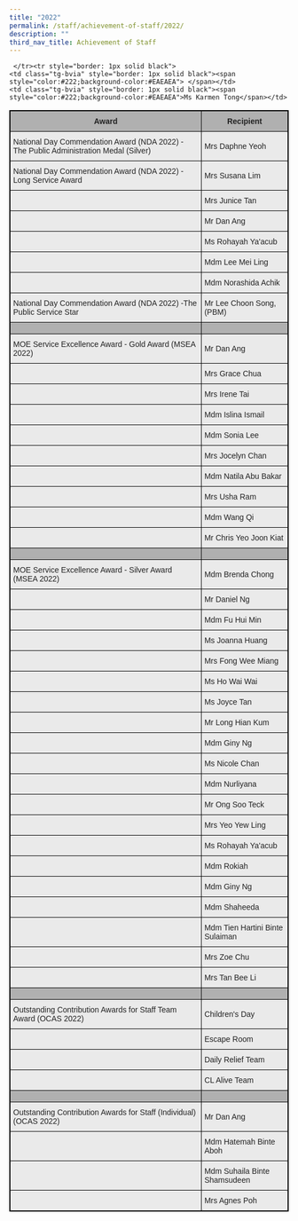 ```yaml
---
title: "2022"
permalink: /staff/achievement-of-staff/2022/
description: ""
third_nav_title: Achievement of Staff
---
```

<style type="text/css">
.tg  {border-collapse:collapse;border-spacing:0;}
.tg td{border-color:black;border-style:solid;border-width:1px;font-family:Arial, sans-serif;font-size:14px;
  overflow:hidden;padding:10px 5px;word-break:normal;}
.tg th{border-color:black;border-style:solid;border-width:1px;font-family:Arial, sans-serif;font-size:14px;
  font-weight:normal;overflow:hidden;padding:10px 5px;word-break:normal;}
.tg .tg-dwlh{background-color:#B0B0B0;color:#222;font-weight:bold;text-align:center;vertical-align:middle}
.tg .tg-bvia{background-color:#EAEAEA;color:#222;text-align:left;vertical-align:middle}
.tg .tg-pll1{background-color:#B0B0B0;color:#222;font-weight:bold;text-align:center;vertical-align:top}
</style>
<table class="tg" style="border: 1px solid black">
<thead>
  <tr>
    <th class="tg-dwlh" style="border: 1px solid black"><span style="color:#222;background-color:#B0B0B0">Award</span></th>
    <th class="tg-dwlh" style="border: 1px solid black"><span style="color:#222;background-color:#B0B0B0">Recipient</span><br></th>
  </tr>
</thead>
<tbody>
  <tr style="border: 1px solid black">
    <td class="tg-bvia" style="border: 1px solid black"><span style="color:#222;background-color:#EAEAEA">National Day Commendation Award (NDA 2022) - The Public Administration Medal (Silver) </span><br></td>
    <td class="tg-bvia" style="border: 1px solid black"><span style="color:#222;background-color:#EAEAEA">Mrs Daphne Yeoh</span><br></td>
		</tr><tr style="border: 1px solid black">
    <td class="tg-bvia" style="border: 1px solid black"><span style="color:#222;background-color:#EAEAEA">National Day Commendation Award (NDA 2022) - Long Service Award </span><br></td>
    <td class="tg-bvia" style="border: 1px solid black"><span style="color:#222;background-color:#EAEAEA">Mrs Susana Lim</span><br></td>
				</tr><tr style="border: 1px solid black">
    <td class="tg-bvia" style="border: 1px solid black"><span style="color:#222;background-color:#EAEAEA"></span><br></td>
    <td class="tg-bvia" style="border: 1px solid black"><span style="color:#222;background-color:#EAEAEA">Mrs Junice Tan</span><br></td>
						</tr><tr style="border: 1px solid black">
    <td class="tg-bvia" style="border: 1px solid black"><span style="color:#222;background-color:#EAEAEA"> </span><br></td>
    <td class="tg-bvia" style="border: 1px solid black"><span style="color:#222;background-color:#EAEAEA">Mr Dan Ang</span><br></td>
								</tr><tr style="border: 1px solid black">
    <td class="tg-bvia" style="border: 1px solid black"><span style="color:#222;background-color:#EAEAEA"></span><br></td>
    <td class="tg-bvia" style="border: 1px solid black"><span style="color:#222;background-color:#EAEAEA">Ms Rohayah Ya'acub</span><br></td>
										</tr><tr style="border: 1px solid black">
    <td class="tg-bvia" style="border: 1px solid black"><span style="color:#222;background-color:#EAEAEA"></span><br></td>
    <td class="tg-bvia" style="border: 1px solid black"><span style="color:#222;background-color:#EAEAEA">Mdm Lee Mei Ling</span><br></td>
												</tr><tr style="border: 1px solid black">
    <td class="tg-bvia" style="border: 1px solid black"><span style="color:#222;background-color:#EAEAEA"></span><br></td>
    <td class="tg-bvia" style="border: 1px solid black"><span style="color:#222;background-color:#EAEAEA">Mdm Norashida Achik</span><br></td>
														</tr><tr style="border: 1px solid black">
    <td class="tg-bvia" style="border: 1px solid black"><span style="color:#222;background-color:#EAEAEA">National Day Commendation Award (NDA 2022) -The Public Service Star  </span><br></td>
    <td class="tg-bvia" style="border: 1px solid black"><span style="color:#222;background-color:#EAEAEA">Mr Lee Choon Song, (PBM)</span><br></td>
		 
			 
  </tr>
  
  <tr>
    <td class="tg-dwlh" style="border: 1px solid black"><span style="color:#222;background-color:#B0B0B0"> </span></td>
    <td class="tg-dwlh" style="border: 1px solid black"><span style="color:#222;background-color:#B0B0B0"> </span></td>
  </tr>
  <tr style="border: 1px solid black">
    <td class="tg-bvia" style="border: 1px solid black"><span style="color:#222;background-color:#EAEAEA"> MOE Service Excellence Award - Gold Award (MSEA 2022)</span></td>
    <td class="tg-bvia" style="border: 1px solid black"><span style="color:#222;background-color:#EAEAEA">Mr Dan Ang</span></td>
  </tr>
  <tr style="border: 1px solid black">
    <td class="tg-bvia" style="border: 1px solid black"><span style="color:#222;background-color:#EAEAEA"> </span></td>
    <td class="tg-bvia" style="border: 1px solid black"><span style="color:#222;background-color:#EAEAEA">Mrs Grace Chua</span></td>
	 </tr><tr style="border: 1px solid black">
    <td class="tg-bvia" style="border: 1px solid black"><span style="color:#222;background-color:#EAEAEA"> </span></td>
    <td class="tg-bvia" style="border: 1px solid black"><span style="color:#222;background-color:#EAEAEA">Mrs Irene Tai</span></td>
  </tr>
	 <tr style="border: 1px solid black">
    <td class="tg-bvia" style="border: 1px solid black"><span style="color:#222;background-color:#EAEAEA"> </span></td>
    <td class="tg-bvia" style="border: 1px solid black"><span style="color:#222;background-color:#EAEAEA">Mdm Islina Ismail</span></td>
  </tr>
	 <tr style="border: 1px solid black">
    <td class="tg-bvia" style="border: 1px solid black"><span style="color:#222;background-color:#EAEAEA"> </span></td>
    <td class="tg-bvia" style="border: 1px solid black"><span style="color:#222;background-color:#EAEAEA">Mdm Sonia Lee</span></td>
  </tr>
	 <tr style="border: 1px solid black">
    <td class="tg-bvia" style="border: 1px solid black"><span style="color:#222;background-color:#EAEAEA"> </span></td>
    <td class="tg-bvia" style="border: 1px solid black"><span style="color:#222;background-color:#EAEAEA">Mrs Jocelyn Chan</span></td>
  </tr>
	 <tr style="border: 1px solid black">
    <td class="tg-bvia" style="border: 1px solid black"><span style="color:#222;background-color:#EAEAEA"> </span></td>
    <td class="tg-bvia" style="border: 1px solid black"><span style="color:#222;background-color:#EAEAEA">Mdm Natila Abu Bakar</span></td>

	 </tr><tr style="border: 1px solid black">
    <td class="tg-bvia" style="border: 1px solid black"><span style="color:#222;background-color:#EAEAEA"> </span></td>
    <td class="tg-bvia" style="border: 1px solid black"><span style="color:#222;background-color:#EAEAEA">Ms Karmen Tong</span></td>
  </tr>
	 <tr style="border: 1px solid black">
    <td class="tg-bvia" style="border: 1px solid black"><span style="color:#222;background-color:#EAEAEA"> </span></td>
    <td class="tg-bvia" style="border: 1px solid black"><span style="color:#222;background-color:#EAEAEA">Mrs Usha Ram</span></td>
  </tr>
		 <tr style="border: 1px solid black">
    <td class="tg-bvia" style="border: 1px solid black"><span style="color:#222;background-color:#EAEAEA"> </span></td>
    <td class="tg-bvia" style="border: 1px solid black"><span style="color:#222;background-color:#EAEAEA">Mdm Wang Qi</span></td>
  </tr>
		 <tr style="border: 1px solid black">
    <td class="tg-bvia" style="border: 1px solid black"><span style="color:#222;background-color:#EAEAEA"> </span></td>
    <td class="tg-bvia" style="border: 1px solid black"><span style="color:#222;background-color:#EAEAEA">Mr Chris Yeo Joon Kiat</span></td>
  </tr>
  
  <tr style="border: 1px solid black">
    <td class="tg-dwlh" style="border: 1px solid black"><span style="color:#222;background-color:#B0B0B0"> </span></td>
    <td class="tg-dwlh" style="border: 1px solid black"><span style="color:#222;background-color:#B0B0B0"> </span></td>
  </tr>
  <tr style="border: 1px solid black">
    <td class="tg-bvia" style="border: 1px solid black"><span style="color:#222;background-color:#EAEAEA"> MOE Service Excellence Award  - Silver Award (MSEA 2022)</span></td>
    <td class="tg-bvia" style="border: 1px solid black"><span style="color:#222;background-color:#EAEAEA">Mdm Brenda Chong</span></td>
  </tr>
  <tr style="border: 1px solid black">
    <td class="tg-bvia" style="border: 1px solid black"><span style="color:#222;background-color:#EAEAEA"> </span></td>
    <td class="tg-bvia" style="border: 1px solid black"><span style="color:#222;background-color:#EAEAEA">Mr Daniel Ng</span><br></td>
  </tr>
  <tr style="border: 1px solid black">
    <td class="tg-bvia" style="border: 1px solid black"><span style="color:#222;background-color:#EAEAEA"> </span></td>
    <td class="tg-bvia" style="border: 1px solid black"><span style="color:#222;background-color:#EAEAEA">Mdm Fu Hui Min</span><br></td>
  </tr>
  <tr style="border: 1px solid black">
    <td class="tg-bvia" style="border: 1px solid black"><span style="color:#222;background-color:#EAEAEA"> </span></td>
    <td class="tg-bvia" style="border: 1px solid black"><span style="color:#222;background-color:#EAEAEA">Ms Joanna Huang</span></td>
  </tr>
  <tr style="border: 1px solid black">
    <td class="tg-bvia" style="border: 1px solid black"><span style="color:#222;background-color:#EAEAEA"> </span></td>
    <td class="tg-bvia" style="border: 1px solid black"><span style="color:#222;background-color:#EAEAEA">Mrs Fong Wee Miang</span><br></td>
  </tr>
  <tr style="border: 1px solid black">
    <td class="tg-bvia" style="border: 1px solid black"><span style="color:#222;background-color:#EAEAEA"> </span></td>
    <td class="tg-bvia" style="border: 1px solid black"><span style="color:#222;background-color:#EAEAEA">Ms Ho Wai Wai</span><br></td>
  </tr>
  <tr style="border: 1px solid black">
    <td class="tg-bvia" style="border: 1px solid black"><span style="color:#222;background-color:#EAEAEA"> </span></td>
    <td class="tg-bvia" style="border: 1px solid black"><span style="color:#222;background-color:#EAEAEA">Ms Joyce Tan</span><br></td>
  </tr>
  <tr style="border: 1px solid black">
    <td class="tg-bvia" style="border: 1px solid black"><span style="color:#222;background-color:#EAEAEA"> </span></td>
    <td class="tg-bvia" style="border: 1px solid black"><span style="color:#222;background-color:#EAEAEA">Mr Long Hian Kum</span><br></td>
  </tr>
  <tr style="border: 1px solid black">
    <td class="tg-bvia" style="border: 1px solid black"><span style="color:#222;background-color:#EAEAEA"> </span></td>
    <td class="tg-bvia" style="border: 1px solid black"><span style="color:#222;background-color:#EAEAEA">Mdm Giny Ng</span><br></td>
  </tr>
	<tr style="border: 1px solid black">
    <td class="tg-bvia" style="border: 1px solid black"><span style="color:#222;background-color:#EAEAEA"> </span></td>
    <td class="tg-bvia" style="border: 1px solid black"><span style="color:#222;background-color:#EAEAEA">Ms Nicole Chan</span><br></td>
  </tr>
	<tr style="border: 1px solid black">
    <td class="tg-bvia" style="border: 1px solid black"><span style="color:#222;background-color:#EAEAEA"> </span></td>
    <td class="tg-bvia" style="border: 1px solid black"><span style="color:#222;background-color:#EAEAEA">Mdm Nurliyana</span><br></td>
  </tr>
	<tr style="border: 1px solid black">
    <td class="tg-bvia" style="border: 1px solid black"><span style="color:#222;background-color:#EAEAEA"> </span></td>
    <td class="tg-bvia" style="border: 1px solid black"><span style="color:#222;background-color:#EAEAEA">Mr Ong Soo Teck</span><br></td>
  </tr>
	<tr style="border: 1px solid black">
    <td class="tg-bvia" style="border: 1px solid black"><span style="color:#222;background-color:#EAEAEA"> </span></td>
    <td class="tg-bvia" style="border: 1px solid black"><span style="color:#222;background-color:#EAEAEA">Mrs Yeo Yew Ling</span><br></td>
  </tr>
	<tr style="border: 1px solid black">
    <td class="tg-bvia" style="border: 1px solid black"><span style="color:#222;background-color:#EAEAEA"> </span></td>
    <td class="tg-bvia" style="border: 1px solid black"><span style="color:#222;background-color:#EAEAEA">Ms Rohayah Ya'acub </span><br></td>
  </tr>
	<tr style="border: 1px solid black">
    <td class="tg-bvia" style="border: 1px solid black"><span style="color:#222;background-color:#EAEAEA"> </span></td>
    <td class="tg-bvia" style="border: 1px solid black"><span style="color:#222;background-color:#EAEAEA">Mdm Rokiah</span><br></td>
  </tr>
	<tr style="border: 1px solid black">
    <td class="tg-bvia" style="border: 1px solid black"><span style="color:#222;background-color:#EAEAEA"> </span></td>
    <td class="tg-bvia" style="border: 1px solid black"><span style="color:#222;background-color:#EAEAEA">Mdm Giny Ng</span><br></td>
  </tr>
	<tr style="border: 1px solid black">
    <td class="tg-bvia" style="border: 1px solid black"><span style="color:#222;background-color:#EAEAEA"> </span></td>
    <td class="tg-bvia" style="border: 1px solid black"><span style="color:#222;background-color:#EAEAEA">Mdm Shaheeda</span><br></td>
  </tr>
	<tr style="border: 1px solid black">
    <td class="tg-bvia" style="border: 1px solid black"><span style="color:#222;background-color:#EAEAEA"> </span></td>
    <td class="tg-bvia" style="border: 1px solid black"><span style="color:#222;background-color:#EAEAEA">Mdm Tien Hartini Binte Sulaiman</span><br></td>
  </tr>
	<tr style="border: 1px solid black">
    <td class="tg-bvia" style="border: 1px solid black"><span style="color:#222;background-color:#EAEAEA"> </span></td>
    <td class="tg-bvia" style="border: 1px solid black"><span style="color:#222;background-color:#EAEAEA">Mrs Zoe Chu</span><br></td>
  </tr>
	<tr style="border: 1px solid black">
    <td class="tg-bvia" style="border: 1px solid black"><span style="color:#222;background-color:#EAEAEA"> </span></td>
    <td class="tg-bvia" style="border: 1px solid black"><span style="color:#222;background-color:#EAEAEA">Mrs Tan Bee Li </span><br></td>
  </tr>
  <tr style="border: 1px solid black">
    <td class="tg-dwlh" style="border: 1px solid black"><span style="color:#222;background-color:#B0B0B0"> </span></td>
    <td class="tg-dwlh" style="border: 1px solid black"><span style="color:#222;background-color:#B0B0B0"> </span></td>
  </tr>
  <tr style="border: 1px solid black">
    <td class="tg-bvia" style="border: 1px solid black"><span style="color:#222;background-color:#EAEAEA"> Outstanding Contribution Awards for Staff Team Award (OCAS 2022)</span></td>
    <td class="tg-bvia" style="border: 1px solid black"><span style="color:#222;background-color:#EAEAEA">Children's Day</span></td>
  </tr>
  <tr style="border: 1px solid black">
    <td class="tg-bvia" style="border: 1px solid black"><span style="color:#222;background-color:#EAEAEA"> </span></td>
    <td class="tg-bvia" style="border: 1px solid black"><span style="color:#222;background-color:#EAEAEA">Escape Room</span><br></td>
  </tr>
  <tr style="border: 1px solid black">
    <td class="tg-bvia" style="border: 1px solid black"><span style="color:#222;background-color:#EAEAEA"> </span></td>
    <td class="tg-bvia" style="border: 1px solid black"><span style="color:#222;background-color:#EAEAEA">Daily Relief Team</span><br></td>
  </tr>
  <tr style="border: 1px solid black">
    <td class="tg-bvia" style="border: 1px solid black"><span style="color:#222;background-color:#EAEAEA"> </span></td>
    <td class="tg-bvia" style="border: 1px solid black"><span style="color:#222;background-color:#EAEAEA">CL Alive Team</span> <br></td>
  
  </tr><tr style="border: 1px solid black">
    <td class="tg-dwlh" style="border: 1px solid black"><span style="color:#222;background-color:#B0B0B0"> </span></td>
    <td class="tg-pll1" style="border: 1px solid black"></td>
  </tr>
  <tr style="border: 1px solid black">
    <td class="tg-bvia" style="border: 1px solid black; background-color:#EAEAEA;">Outstanding Contribution Awards for Staff (Individual) (OCAS 2022) </td>
    <td class="tg-bvia" style="border: 1px solid black; background-color:#EAEAEA;">Mr Dan Ang</td>
  </tr>
	<tr style="border: 1px solid black">
    <td class="tg-bvia" style="border: 1px solid black"><span style="color:#222;background-color:#EAEAEA"> </span></td>
    <td class="tg-bvia" style="border: 1px solid black"><span style="color:#222;background-color:#EAEAEA">Mdm Hatemah Binte Aboh</span><br></td>
  </tr>
	<tr style="border: 1px solid black">
    <td class="tg-bvia" style="border: 1px solid black"><span style="color:#222;background-color:#EAEAEA"> </span></td>
    <td class="tg-bvia" style="border: 1px solid black"><span style="color:#222;background-color:#EAEAEA">Mdm Suhaila Binte Shamsudeen</span><br></td>
  </tr>
	<tr style="border: 1px solid black">
    <td class="tg-bvia" style="border: 1px solid black"><span style="color:#222;background-color:#EAEAEA"> </span></td>
    <td class="tg-bvia" style="border: 1px solid black"><span style="color:#222;background-color:#EAEAEA">Mrs Agnes Poh</span><br></td>
  </tr>
</tbody>
</table>